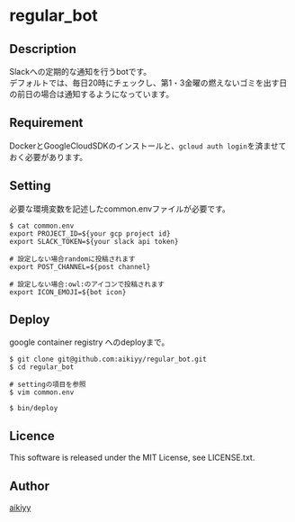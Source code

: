 regular_bot
====
## Description
Slackへの定期的な通知を行うbotです。<br>
デフォルトでは、毎日20時にチェックし、第1・3金曜の燃えないゴミを出す日の前日の場合は通知するようになっています。

## Requirement
DockerとGoogleCloudSDKのインストールと、`gcloud auth login`を済ませておく必要があります。

## Setting
必要な環境変数を記述したcommon.envファイルが必要です。
```
$ cat common.env
export PROJECT_ID=${your gcp project id}
export SLACK_TOKEN=${your slack api token}

# 設定しない場合randomに投稿されます
export POST_CHANNEL=${post channel}

# 設定しない場合:owl:のアイコンで投稿されます
export ICON_EMOJI=${bot icon}
```

## Deploy
google container registry へのdeployまで。
```
$ git clone git@github.com:aikiyy/regular_bot.git
$ cd regular_bot

# settingの項目を参照
$ vim common.env

$ bin/deploy
```

## Licence
This software is released under the MIT License, see LICENSE.txt.

## Author
[aikiyy](https://github.com/aikiyy)
